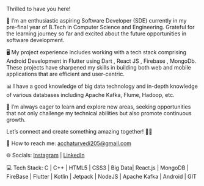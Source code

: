 Thrilled to have you here!

🌟 I’m an enthusiastic aspiring Software Developer (SDE) currently in my pre-final year of B.Tech in Computer Science and Engineering. Grateful for the learning journey so far and excited about the future opportunities in software development.

🖥️ My project experience includes working with a tech stack comprising Android Development in Flutter using Dart , React JS , Firebase , MongoDb. These projects have sharpened my skills in building both web and mobile applications that are efficient and user-centric.

📊 I have a good knowledge of big data technology and in-depth knowledge of various databases including Apache Kafka, Flume, Hadoop, etc.

📘 I’m always eager to learn and explore new areas, seeking opportunities that not only challenge my technical abilities but also promote continuous growth.

Let’s connect and create something amazing together! 🚀✨

📧 How to reach me: acchaturvedi205@gmail.com

🌐 Socials:
[Instagram](https://www.instagram.com/_anshulchaturvedi_/) | [LinkedIn](https://www.linkedin.com/in/anshulchaturvedi5/)

💻 Tech Stack:
C | C++ | HTML5 | CSS3 | Big Data| React.js | MongoDB | FireBase | Flutter | Kotlin | Jetpack | NodeJS | Apache Kafka | Android | GIT
